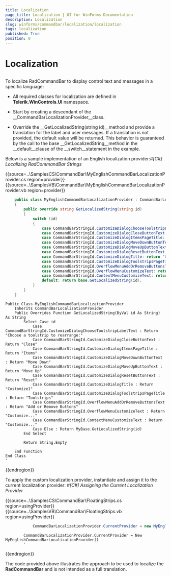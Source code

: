 ```yaml
---
title: Localization
page_title: Localization | UI for WinForms Documentation
description: Localization
slug: winforms/commandbar/localization/localization
tags: localization
published: True
position: 0
---
```


# Localization



## 

To localize RadCommandBar to display control text and messages in a specific language:

* All required classes for localization are defined in __Telerik.WinControls.UI__ namespace.

* Start by creating a descendant of the __CommandBarLocalizationProvider__class. 

* Override the __GetLocalizedString(string id)__method and provide a translation for the label and user messages. If a translation is not provided, the default value will be returned. This behavior is guaranteed by the call to the base __GetLocalizedString__method in the __default__clause of the __switch__statement in the example.

Below is a sample implementation of an English localization provider:#_[C#] Localizing RadCommandBar Strings_

	



{{source=..\SamplesCS\CommandBar\MyEnglishCommandBarLocalizationProvider.cs region=provider}} 
{{source=..\SamplesVB\CommandBar\MyEnglishCommandBarLocalizationProvider.vb region=provider}} 

````C#
    public class MyEnglishCommandBarLocalizationProvider : CommandBarLocalizationProvider
    {
        public override string GetLocalizedString(string id)
        {
            switch (id)
            {
                case CommandBarStringId.CustomizeDialogChooseToolstripLabelText: return "Choose a toolstrip to rearrange:";
                case CommandBarStringId.CustomizeDialogCloseButtonText: return "Close";
                case CommandBarStringId.CustomizeDialogItemsPageTitle: return "Items";
                case CommandBarStringId.CustomizeDialogMoveDownButtonText: return "Move Down";
                case CommandBarStringId.CustomizeDialogMoveUpButtonText: return "Move Up";
                case CommandBarStringId.CustomizeDialogResetButtonText: return "Reset";
                case CommandBarStringId.CustomizeDialogTitle: return "Customize1";
                case CommandBarStringId.CustomizeDialogToolstripsPageTitle: return "Toolstrips";
                case CommandBarStringId.OverflowMenuAddOrRemoveButtonsText: return "Add or Remove Buttons";
                case CommandBarStringId.OverflowMenuCustomizeText: return "Customize...";
                case CommandBarStringId.ContextMenuCustomizeText: return "Customize...";
                default: return base.GetLocalizedString(id);
            }
        }
    }
````
````VB.NET
Public Class MyEnglishCommandBarLocalizationProvider
    Inherits CommandBarLocalizationProvider
    Public Overrides Function GetLocalizedString(ByVal id As String) As String
        Select Case id
            Case CommandBarStringId.CustomizeDialogChooseToolstripLabelText : Return "Choose a toolstrip to rearrange:"
            Case CommandBarStringId.CustomizeDialogCloseButtonText : Return "Close"
            Case CommandBarStringId.CustomizeDialogItemsPageTitle : Return "Items"
            Case CommandBarStringId.CustomizeDialogMoveDownButtonText : Return "Move Down"
            Case CommandBarStringId.CustomizeDialogMoveUpButtonText : Return "Move Up"
            Case CommandBarStringId.CustomizeDialogResetButtonText : Return "Reset"
            Case CommandBarStringId.CustomizeDialogTitle : Return "Customize1"
            Case CommandBarStringId.CustomizeDialogToolstripsPageTitle : Return "Toolstrips"
            Case CommandBarStringId.OverflowMenuAddOrRemoveButtonsText : Return "Add or Remove Buttons"
            Case CommandBarStringId.OverflowMenuCustomizeText : Return "Customize..."
            Case CommandBarStringId.ContextMenuCustomizeText : Return "Customize..."
            Case Else : Return MyBase.GetLocalizedString(id)
        End Select

        Return String.Empty

    End Function
End Class
'
````

{{endregion}} 




To apply the custom localization provider, instantiate and assign it to the current localization provider: #_[C#] Assigning the Current Localization Provider_

	



{{source=..\SamplesCS\CommandBar\FloatingStrips.cs region=usingProvider}} 
{{source=..\SamplesVB\CommandBar\FloatingStrips.vb region=usingProvider}} 

````C#
            CommandBarLocalizationProvider.CurrentProvider = new MyEnglishCommandBarLocalizationProvider();
````
````VB.NET
        CommandBarLocalizationProvider.CurrentProvider = New MyEnglishCommandBarLocalizationProvider()
        '
````

{{endregion}} 




The code provided above illustrates the approach to be used to localize the __RadCommandBar__ and is not intended as a full translation.
